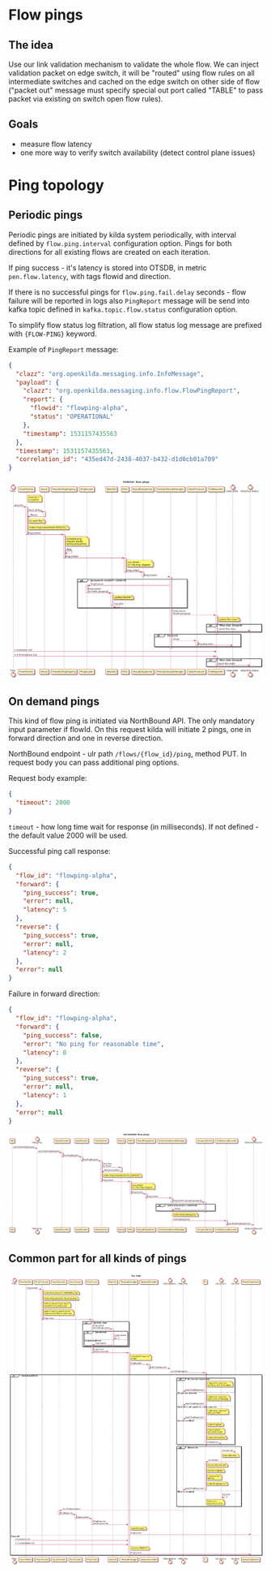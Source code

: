 # Flow pings
## The idea
Use our link validation mechanism to validate the whole flow. We can inject
validation packet on edge switch, it will be "routed" using flow rules on all 
intermediate switches and cached on the edge switch on other side of flow
("packet out" message must specify special out port called "TABLE" to pass
packet via existing on switch open flow rules).

## Goals
* measure flow latency
* one more way to verify switch availability (detect control plane issues)

# Ping topology
## Periodic pings
Periodic pings are initiated by kilda system periodically, with interval defined by `flow.ping.interval` configuration option. Pings for both directions for all existing flows are created on each iteration.

If ping success - it's latency is stored into OTSDB, in metric `pen.flow.latency`, with tags flowid and direction.

If there is no successful pings for `flow.ping.fail.delay` seconds - flow failure will be reported in logs also `PingReport` message will be send into kafka topic defined in `kafka.topic.flow.status` configuration option.

To simplify flow status log filtration, all flow status log message are prefixed with `{FLOW-PING}` keyword.

Example of `PingReport` message:
```json
{
  "clazz": "org.openkilda.messaging.info.InfoMessage",
  "payload": {
    "clazz": "org.openkilda.messaging.info.flow.FlowPingReport",
    "report": {
      "flowid": "flowping-alpha",
      "status": "OPERATIONAL"
    },
    "timestamp": 1531157435563
  },
  "timestamp": 1531157435563,
  "correlation_id": "435ed47d-2438-4037-b432-d1d0cb01a709"
}
```

![pediodic pings](./periodic-ping-sequence-diagram.png "Periodic ping sequence diagram")

## On demand pings
This kind of flow ping is initiated via NorthBound API. The only mandatory input parameter if flowId. On this request kilda will initiate 2 pings, one in forward direction and one in reverse direction. 

NorthBound endpoint - ulr path `/flows/{flow_id}/ping`, method PUT. In request body you can pass additional ping options.

Request body example:
```json
{
  "timeout": 2000
}
```

`timeout` - how long time wait for response (in milliseconds). If not defined - the default value 2000 will be used.

Successful ping call response:
```json
{
  "flow_id": "flowping-alpha",
  "forward": {
    "ping_success": true,
    "error": null,
    "latency": 5
  },
  "reverse": {
    "ping_success": true,
    "error": null,
    "latency": 2
  },
  "error": null
}
```

Failure in forward direction:
```json
{
  "flow_id": "flowping-alpha",
  "forward": {
    "ping_success": false,
    "error": "No ping for reasonable time",
    "latency": 0
  },
  "reverse": {
    "ping_success": true,
    "error": null,
    "latency": 1
  },
  "error": null
}
```

![on-demand pings](./on-demand-ping-sequence-diagram.png "On demand ping sequence diagram")

## Common part for all kinds of pings
![common pings](./ping-sequence-diagram.png "All ping kinds common part sequence diagram")
